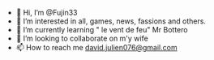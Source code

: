 - 👋 Hi, I’m @Fujin33
- 👀 I’m interested in all, games, news, fassions and others.
- 🌱 I’m currently learning " le vent de feu" Mr Bottero
- 💞️ I’m looking to collaborate on m'y wife
- 📫 How to reach me david.julien076@gmail.com

<!---
Fujin33/Fujin33 is a ✨ special ✨ repository because its `README.md` (this file) appears on your GitHub profile.
You can click the Preview link to take a look at your changes.
--->
